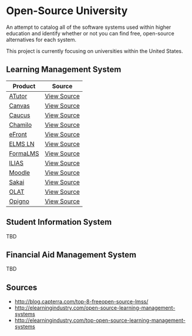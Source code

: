 # Open-Source University

An attempt to catalog all of the software systems used within higher education
and identify whether or not you can find free, open-source alternatives for
each system.

This project is currently focusing on universities within the United States.

## Learning Management System

| Product                                             | Source                                                         |
| --------------------------------------------------- | -------------------------------------------------------------- |
| [ATutor](http://www.atutor.ca/)                     | [View Source](https://github.com/atutor/ATutor)                |
| [Canvas](https://www.canvaslms.com/)                | [View Source](https://github.com/instructure/canvas-lms)       |
| [Caucus](http://www.caucus.com/)                    | [View Source](http://www.caucus.com/down_caucus5.shtml)        |
| [Chamilo](https://chamilo.org/chamilo-lms/)         | [View Source](https://github.com/chamilo/chamilo-lms)          |
| [eFront](http://www.efrontlearning.net/open-source) | [View Source](https://github.com/epignosis/efront_open_source) |
| [ELMS LN](https://www.elmsln.org/)                  | [View Source](https://github.com/elmsln/elmsln)                |
| [FormaLMS](http://www.formalms.org/)                | [View Source](http://sourceforge.net/p/forma/code/HEAD/tree/)  |
| [ILIAS](http://www.ilias.de/)                       | [View Source](https://github.com/ILIAS-eLearning/ILIAS)        |
| [Moodle](https://moodle.org/)                       | [View Source](https://github.com/moodle/moodle)                |
| [Sakai](https://www.sakaiproject.org/)              | [View Source](https://source.sakaiproject.org/svn/sakai/)      |
| [OLAT](http://www.olat.org/product)                 | [View Source](http://hg.olat.org/repos)                        |
| [Opigno](https://www.opigno.org/en)                 | [View Source](http://cgit.drupalcode.org/opigno_lms/tree/)     |

## Student Information System

TBD

## Financial Aid Management System

TBD

## Sources

* http://blog.capterra.com/top-8-freeopen-source-lmss/
* http://elearningindustry.com/open-source-learning-management-systems
* http://elearningindustry.com/top-open-source-learning-management-systems
